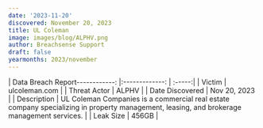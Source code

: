 ```yaml
---
date: '2023-11-20'
discovered: November 20, 2023
title: UL Coleman
image: images/blog/ALPHV.png
author: Breachsense Support
draft: false
yearmonths: 2023/november
---
```


| Data Breach Report------------:     |:-------------:    | :-----:|
| Victim      | ulcoleman.com      | 
| Threat Actor      | ALPHV      | 
| Date Discovered      | Nov 20, 2023      | 
| Description      | UL Coleman Companies is a commercial real estate company specializing in property management, leasing, and brokerage management services.      | 
| Leak Size      | 456GB      | 

